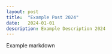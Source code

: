 ```yaml
---
layout: post
title:  "Example Post 2024"
date:   2024-01-01
description: Example Description 2024
---
```


Example markdown

